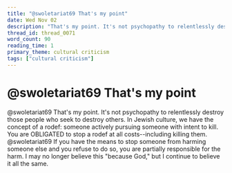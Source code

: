 ```yaml
---
title: "@swoletariat69 That's my point"
date: Wed Nov 02
description: "That's my point. It's not psychopathy to relentlessly destroy those people who seek to destroy others."
thread_id: thread_0071
word_count: 90
reading_time: 1
primary_theme: cultural criticism
tags: ["cultural criticism"]
---
```


# @swoletariat69 That's my point

@swoletariat69 That's my point. It's not psychopathy to relentlessly destroy those people who seek to destroy others. In Jewish culture, we have the concept of a rodef: someone actively pursuing someone with intent to kill. You are OBLIGATED to stop a rodef at all costs--including killing them. @swoletariat69 If you have the means to stop someone from harming someone else and you refuse to do so, you are partially responsible for the harm. I may no longer believe this "because God," but I continue to believe it all the same.